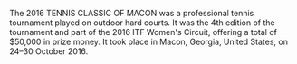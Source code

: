 The 2016 TENNIS CLASSIC OF MACON was a professional tennis tournament played on outdoor hard courts. It was the 4th edition of the tournament and part of the 2016 ITF Women's Circuit, offering a total of $50,000 in prize money. It took place in Macon, Georgia, United States, on 24–30 October 2016.
